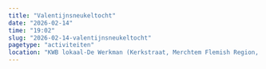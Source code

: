 ```yaml
---
title: "Valentijnsneukeltocht"
date: "2026-02-14"
time: "19:02"
slug: "2026-02-14-valentijnsneukeltocht"
pagetype: "activiteiten"
location: "KWB lokaal-De Werkman (Kerkstraat, Merchtem Flemish Region, Belgium)"
---
```




